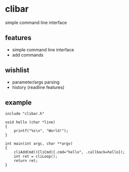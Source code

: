 clibar
======

simple command line interface 


features
--------

* simple command line interface
* add commands

wishlist
--------

* parameter/args parsing
* history (readline features)


example
-------

~~~
include "clibar.h"

void hello (char *line)
{
    printf("%s\n", "World!");
}

int main(int argc, char **argv)
{
    cliAddCmd((CliCmd){.cmd="hello", .callback=hello});
    int ret = cliLoop();
    return ret;
}

~~~



